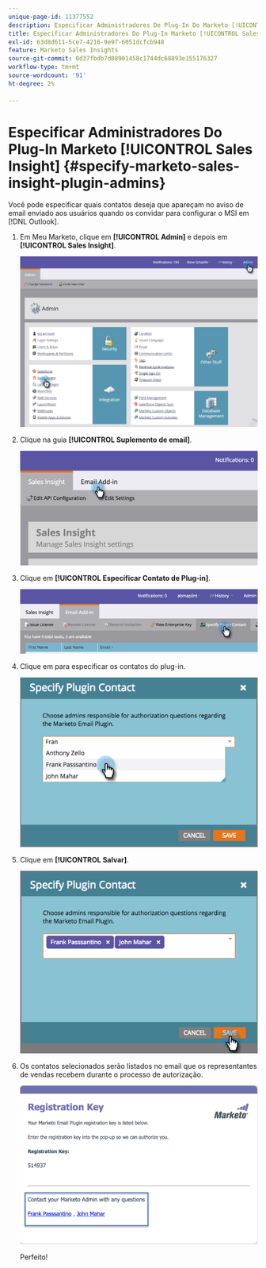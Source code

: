 ```yaml
---
unique-page-id: 11377552
description: Especificar Administradores De Plug-In Do Marketo [!UICONTROL Sales Insight] - Documentação Do Marketo - Documentação Do Produto
title: Especificar Administradores Do Plug-In Marketo [!UICONTROL Sales Insight]
exl-id: 63d8d611-5ce7-4216-9e97-6051dcfcb948
feature: Marketo Sales Insights
source-git-commit: 0d37fbdb7d08901458c1744dc68893e155176327
workflow-type: tm+mt
source-wordcount: '91'
ht-degree: 2%

---
```


# Especificar Administradores Do Plug-In Marketo [!UICONTROL Sales Insight] {#specify-marketo-sales-insight-plugin-admins}

Você pode especificar quais contatos deseja que apareçam no aviso de email enviado aos usuários quando os convidar para configurar o MSI em [!DNL Outlook].

1. Em Meu Marketo, clique em **[!UICONTROL Admin]** e depois em **[!UICONTROL Sales Insight]**.

   ![](assets/image2016-7-25-14-3a12-3a59.png)

1. Clique na guia **[!UICONTROL Suplemento de email]**.

   ![](assets/image2016-7-25-14-3a2-3a53.png)

1. Clique em **[!UICONTROL Especificar Contato de Plug-in]**.

   ![](assets/image2016-7-25-14-3a7-3a27.png)

1. Clique em para especificar os contatos do plug-in.

   ![](assets/image2016-8-25-11-3a21-3a38.png)

1. Clique em **[!UICONTROL Salvar]**.

   ![](assets/image2016-8-25-11-3a17-3a7.png)

1. Os contatos selecionados serão listados no email que os representantes de vendas recebem durante o processo de autorização.

   ![](assets/image2016-8-25-11-3a33-3a33.png)

   Perfeito!
